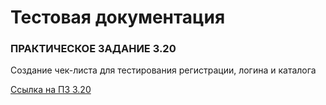 # Тестовая документация

### ПРАКТИЧЕСКОЕ ЗАДАНИЕ 3.20

Создание чек-листа для тестирования регистрации, логина и каталога

[Ссылка на ПЗ 3.20](https://docs.google.com/spreadsheets/d/1mnJXMMfSCcGkc9PMEQQ9zd89jvSbrbXiK6TEjCB6jyc/edit?usp=drive_link)
